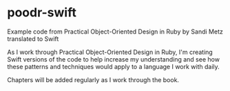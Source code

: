 # poodr-swift
Example code from Practical Object-Oriented Design in Ruby by Sandi Metz translated to Swift

As I work through Practical Object-Oriented Design in Ruby, I'm creating Swift versions of the code to help increase 
my understanding and see how these patterns and techniques would apply to a language I work with daily.

Chapters will be added regularly as I work through the book.

